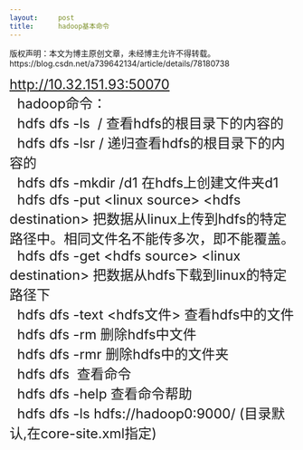 ```yaml
---
layout:     post
title:      hadoop基本命令
---
```

<div id="article_content" class="article_content clearfix csdn-tracking-statistics" data-pid="blog" data-mod="popu_307" data-dsm="post">
								<div class="article-copyright">
					版权声明：本文为博主原创文章，未经博主允许不得转载。					https://blog.csdn.net/a739642134/article/details/78180738				</div>
								            <link rel="stylesheet" href="https://csdnimg.cn/release/phoenix/template/css/ck_htmledit_views-f76675cdea.css">
						<div class="htmledit_views" id="content_views">
                
<span style="font-size:24px;">http://10.32.151.93:50070<br>
  hadoop命令：<br>
  hdfs dfs -ls  /<span> </span>查看hdfs的根目录下的内容的<br>
  hdfs dfs -lsr /<span> </span>递归查看hdfs的根目录下的内容的<br>
  hdfs dfs -mkdir /d1<span> </span>在hdfs上创建文件夹d1<br>
  hdfs dfs -put &lt;linux source&gt; &lt;hdfs destination&gt; 把数据从linux上传到hdfs的特定路径中。相同文件名不能传多次，即不能覆盖。<br>
  hdfs dfs -get &lt;hdfs source&gt; &lt;linux destination&gt; 把数据从hdfs下载到linux的特定路径下<br>
  hdfs dfs -text &lt;hdfs文件&gt;<span> </span>查看hdfs中的文件<br>
  hdfs dfs -rm<span> </span>删除hdfs中文件<br>
  hdfs dfs -rmr<span> </span>删除hdfs中的文件夹<br>
  hdfs dfs  查看命令<br>
  hdfs dfs -help 查看命令帮助<br>
  hdfs dfs -ls hdfs://hadoop0:9000/ (目录默认,在core-site.xml指定)</span>
            </div>
                </div>